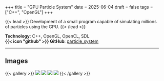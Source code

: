 +++
title = "GPU Particle System"
date = 2025-06-04
draft = false
tags = ["C++", "OpenGL"]
+++

{{< lead >}}
Development of a small program capable of simulating millions of particles using the GPU.
{{< /lead >}}

**Technology**: C++, OpenGL, OpenCL, SDL  
**{{< icon "github" >}} GitHub**: [particle_system](https://github.com/4quet/particle_system)

---

## Images

{{< gallery >}}
  <img src="images/particle_system/particle_system_2.png" class="grid-w50 md:grid-w33 xl:grid-w25" />
  <img src="images/particle_system/particle_system_4.png" class="grid-w50 md:grid-w33 xl:grid-w25" />
  <img src="images/particle_system/particle_system_3.png" class="grid-w50 md:grid-w33 xl:grid-w25" />
  <img src="images/particle_system/particle_system_1.png" class="grid-w50 md:grid-w33 xl:grid-w25" />
{{< /gallery >}}